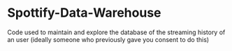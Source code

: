 # Spottify-Data-Warehouse
Code used to maintain and explore the database of the streaming history of an user (ideally someone who previously gave you consent to do this)
